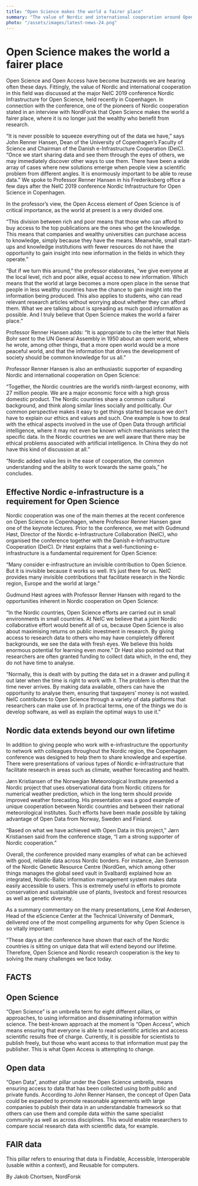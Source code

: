 ```yaml
---
title: "Open Science makes the world a fairer place"
summary: "The value of Nordic and international cooperation around Open Science was discussed at the major NeIC 2019 conference Nordic Infrastructure for Open Science, held recently in Copenhagen. In connection with the conference, one of the pioneers of Nordic cooperation stated in an interview with NordForsk that Open Science makes the world a fairer place, where it is no longer just the wealthy who benefit from research."
photo: "/assets/images/latest-news-24.png"
---
```


Open Science makes the world a fairer place
===============================


Open Science and Open Access have become buzzwords we are hearing often these days. Fittingly, the value of Nordic and international cooperation in this field was discussed at the major NeIC 2019 conference Nordic Infrastructure for Open Science, held recently in Copenhagen. In connection with the conference, one of the pioneers of Nordic cooperation stated in an interview with NordForsk that Open Science makes the world a fairer place, where it is no longer just the wealthy who benefit from research.

“It is never possible to squeeze everything out of the data we have,” says John Renner Hansen, Dean of the University of Copenhagen’s Faculty of Science and Chairman of the Danish e-Infrastructure Cooperation (DeiC). “Once we start sharing data and see them through the eyes of others, we may immediately discover other ways to use them. There have been a wide array of cases where new solutions emerge when people view a scientific problem from different angles. It is enormously important to be able to reuse data.” We spoke to Professor Renner Hansen in his Frederiksberg office a few days after the NeIC 2019 conference Nordic Infrastructure for Open Science in Copenhagen.

In the professor’s view, the Open Access element of Open Science is of critical importance, as the world at present is a very divided one.

“This division between rich and poor means that those who can afford to buy access to the top publications are the ones who get the knowledge. This means that companies and wealthy universities can purchase access to knowledge, simply because they have the means. Meanwhile, small start-ups and knowledge institutions with fewer resources do not have the opportunity to gain insight into new information in the fields in which they operate.”

“But if we turn this around,” the professor elaborates, “we give everyone at the local level, rich and poor alike, equal access to new information. Which means that the world at large becomes a more open place in the sense that people in less wealthy countries have the chance to gain insight into the information being produced. This also applies to students, who can read relevant research articles without worrying about whether they can afford them. What we are talking about is spreading as much good information as possible. And I truly believe that Open Science makes the world a fairer place.”

Professor Renner Hansen adds: “It is appropriate to cite the letter that Niels Bohr sent to the UN General Assembly in 1950 about an open world, where he wrote, among other things, that a more open world would be a more peaceful world, and that the information that drives the development of society should be common knowledge for us all.”

Professor Renner Hansen is also an enthusiastic supporter of expanding Nordic and international cooperation on Open Science:

“Together, the Nordic countries are the world’s ninth-largest economy, with 27 million people. We are a major economic force with a high gross domestic product. The Nordic countries share a common cultural background, and think along similar lines socially and politically. Our common perspective makes it easy to get things started because we don’t have to explain our ethics and values and such. One example is how to deal with the ethical aspects involved in the use of Open Data through artificial intelligence, where it may not even be known which mechanisms select the specific data. In the Nordic countries we are well aware that there may be ethical problems associated with artificial intelligence. In China they do not have this kind of discussion at all.”

“Nordic added value lies in the ease of cooperation, the common understanding and the ability to work towards the same goals,” he concludes.

## Effective Nordic e-infrastructure is a requirement for Open Science

Nordic cooperation was one of the main themes at the recent conference on Open Science in Copenhagen, where Professor Renner Hansen gave one of the keynote lectures. Prior to the conference, we met with Gudmund Høst, Director of the Nordic e-Infrastructure Collaboration (NeIC), who organised the conference together with the Danish e-Infrastructure Cooperation (DeiC). Dr Høst explains that a well-functioning e-infrastructure is a fundamental requirement for Open Science:

“Many consider e-infrastructure an invisible contribution to Open Science. But it is invisible because it works so well. It’s just there for us. NeIC provides many invisible contributions that facilitate research in the Nordic region, Europe and the world at large.”

Gudmund Høst agrees with Professor Renner Hansen with regard to the opportunities inherent in Nordic cooperation on Open Science:

“In the Nordic countries, Open Science efforts are carried out in small environments in small countries. At NeIC we believe that a joint Nordic collaborative effort would benefit all of us, because Open Science is also about maximising returns on public investment in research. By giving access to research data to others who may have completely different backgrounds, we see the data with fresh eyes. We believe this holds enormous potential for learning even more.” Dr Høst also pointed out that researchers are often granted funding to collect data which, in the end, they do not have time to analyse.

“Normally, this is dealt with by putting the data set in a drawer and pulling it out later when the time is right to work with it. The problem is often that the time never arrives. By making data available, others can have the opportunity to analyse them, ensuring that taxpayers’ money is not wasted. NeIC contributes to Open Science through a variety of data platforms that researchers can make use of. In practical terms, one of the things we do is develop software, as well as explain the optimal ways to use it.”

## Nordic data extends beyond our own lifetime 

In addition to giving people who work with e-infrastructure the opportunity to network with colleagues throughout the Nordic region, the Copenhagen conference was designed to help them to share knowledge and expertise. There were presentations of various types of Nordic e-infrastructure that facilitate research in areas such as climate, weather forecasting and health.

Jørn Kristiansen of the Norwegian Meteorological Institute presented a Nordic project that uses observational data from Nordic citizens for numerical weather prediction, which in the long term should provide improved weather forecasting. His presentation was a good example of unique cooperation between Nordic countries and between their national meteorological institutes. Such efforts have been made possible by taking advantage of Open Data from Norway, Sweden and Finland.

“Based on what we have achieved with Open Data in this project,” Jørn Kristiansen said from the conference stage, “I am a strong supporter of Nordic cooperation.”

Overall, the conference provided many examples of what can be achieved with good, reliable data across Nordic borders. For instance, Jan Svensson of the Nordic Genetic Resource Centre (NordGen, which among other things manages the global seed vault in Svalbard) explained how an integrated, Nordic-Baltic information management system makes data easily accessible to users. This is extremely useful in efforts to promote conservation and sustainable use of plants, livestock and forest resources as well as genetic diversity.

As a summary commentary on the many presentations, Lene Krøl Andersen, Head of the eScience Center at the Technical University of Denmark, delivered one of the most compelling arguments for why Open Science is so vitally important:

“These days at the conference have shown that each of the Nordic countries is sitting on unique data that will extend beyond our lifetime. Therefore, Open Science and Nordic research cooperation is the key to solving the many challenges we face today.

## FACTS

## Open Science
“Open Science” is an umbrella term for eight different pillars, or approaches, to using information and disseminating information within science. The best-known approach at the moment is “Open Access”, which means ensuring that everyone is able to read scientific articles and access scientific results free of charge. Currently, it is possible for scientists to publish freely, but those who want access to that information must pay the publisher. This is what Open Access is attempting to change.

## Open data
“Open Data”, another pillar under the Open Science umbrella, means ensuring access to data that has been collected using both public and private funds. According to John Renner Hansen, the concept of Open Data could be expanded to promote reasonable agreements with large companies to publish their data in an understandable framework so that others can use them and compile data within the same specialist community as well as across disciplines. This would enable researchers to compare social research data with scientific data, for example.

## FAIR data
This pillar refers to ensuring that data is Findable, Accessible, Interoperable (usable within a context), and Reusable for computers.

By Jakob Chortsen, NordForsk
